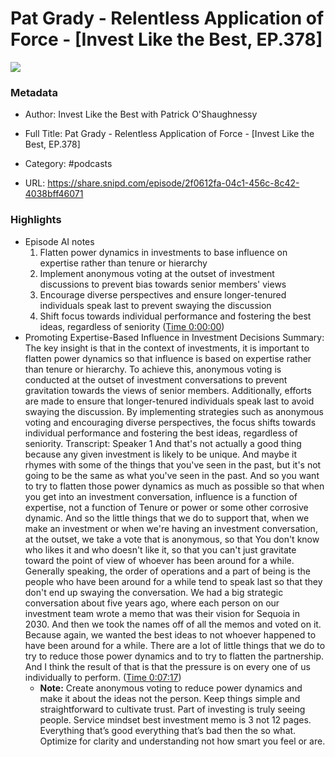 # Pat Grady - Relentless Application of Force - [Invest Like the Best, EP.378]

![](https://wsrv.nl/?url=https%3A%2F%2Fmegaphone.imgix.net%2Fpodcasts%2Fef669774-cccd-11ed-889b-c36caad6646f%2Fimage%2FILTB_NEW.png%3Fixlib%3Drails-4.3.1%26max-w%3D3000%26max-h%3D3000%26fit%3Dcrop%26auto%3Dformat%2Ccompress&w=100&h=100)

### Metadata

- Author: Invest Like the Best with Patrick O'Shaughnessy
- Full Title: Pat Grady - Relentless Application of Force - [Invest Like the Best, EP.378]
- Category: #podcasts



- URL: https://share.snipd.com/episode/2f0612fa-04c1-456c-8c42-4038bff46071

### Highlights

- Episode AI notes
  1. Flatten power dynamics in investments to base influence on expertise rather than tenure or hierarchy
  2. Implement anonymous voting at the outset of investment discussions to prevent bias towards senior members' views
  3. Encourage diverse perspectives and ensure longer-tenured individuals speak last to prevent swaying the discussion
  4. Shift focus towards individual performance and fostering the best ideas, regardless of seniority ([Time 0:00:00](https://share.snipd.com/episode-takeaways/745b9cf0-953b-42aa-8472-29d4bf121eac))
- Promoting Expertise-Based Influence in Investment Decisions
  Summary:
  The key insight is that in the context of investments, it is important to flatten power dynamics so that influence is based on expertise rather than tenure or hierarchy.
  To achieve this, anonymous voting is conducted at the outset of investment conversations to prevent gravitation towards the views of senior members. Additionally, efforts are made to ensure that longer-tenured individuals speak last to avoid swaying the discussion.
  By implementing strategies such as anonymous voting and encouraging diverse perspectives, the focus shifts towards individual performance and fostering the best ideas, regardless of seniority.
  Transcript:
  Speaker 1
  And that's not actually a good thing because any given investment is likely to be unique. And maybe it rhymes with some of the things that you've seen in the past, but it's not going to be the same as what you've seen in the past. And so you want to try to flatten those power dynamics as much as possible so that when you get into an investment conversation, influence is a function of expertise, not a function of Tenure or power or some other corrosive dynamic. And so the little things that we do to support that, when we make an investment or when we're having an investment conversation, at the outset, we take a vote that is anonymous, so that You don't know who likes it and who doesn't like it, so that you can't just gravitate toward the point of view of whoever has been around for a while. Generally speaking, the order of operations and a part of being is the people who have been around for a while tend to speak last so that they don't end up swaying the conversation. We had a big strategic conversation about five years ago, where each person on our investment team wrote a memo that was their vision for Sequoia in 2030. And then we took the names off of all the memos and voted on it. Because again, we wanted the best ideas to not whoever happened to have been around for a while. There are a lot of little things that we do to try to reduce those power dynamics and to try to flatten the partnership. And I think the result of that is that the pressure is on every one of us individually to perform. ([Time 0:07:17](https://share.snipd.com/snip/b33fe8dc-4f7e-4573-9c3c-8a377d7a8e61))
    - **Note:** Create anonymous voting to reduce power dynamics and make it about the ideas not the person. Keep things simple and straightforward to cultivate trust. Part of investing is truly seeing people. Service mindset best investment memo is 3 not 12 pages. Everything that’s good everything that’s bad then the so what. Optimize for clarity and understanding not how smart you feel or are.
